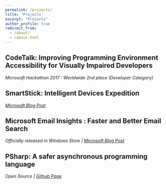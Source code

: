 ```yaml
---
permalink: /projects/
title: "Projects"
excerpt: "Projects"
author_profile: true
redirect_from: 
  - /about/
  - /about.html
---
```


CodeTalk: Improving Programming Environment Accessibility for Visually Impaired Developers
----
*Microsoft Hackathon 2017 : Worldwide 2nd place (Developer Category)*


SmartStick: Intelligent Devices Expedition
---
*[Microsoft Blog Post](https://goo.gl/CBzs5Q)*


Microsoft Email Insights : Faster and Better Email Search
---
*Officially released in Windows Store | [Microsoft Blog Post](https://goo.gl/kt17Zm)*


PSharp: A safer asynchronous programming language
---
*Open Source | [Github Page](https://github.com/p-org/PSharp)*